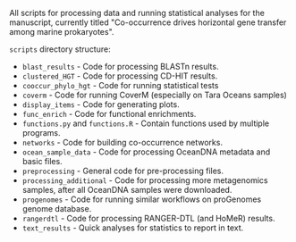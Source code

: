 All scripts for processing data and running statistical analyses for the manuscript, currently titled "Co-occurrence drives horizontal gene transfer among marine prokaryotes".

`scripts` directory structure:

* `blast_results` - Code for processing BLASTn results.
* `clustered_HGT` - Code for processing CD-HIT results.
* `cooccur_phylo_hgt` - Code for running statistical tests
* `coverm` - Code for running CoverM (especially on Tara Oceans samples)
* `display_items` - Code for generating plots.
* `func_enrich` - Code for functional enrichments.
* `functions.py` and `functions.R` - Contain functions used by multiple programs.
* `networks` - Code for building co-occurrence networks.
* `ocean_sample_data` - Code for processing OceanDNA metadata and basic files.
* `preprocessing` - General code for pre-processing files.
* `processing_additional` - Code for processing more metagenomics samples, after all OceanDNA samples were downloaded.
* `progenomes` - Code for running similar workflows on proGenomes genome database.
* `rangerdtl` - Code for processing RANGER-DTL (and HoMeR) results.
* `text_results` - Quick analyses for statistics to report in text.
